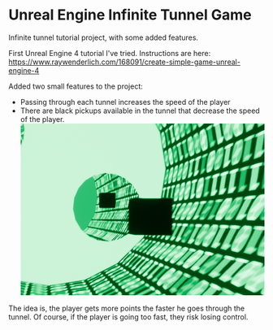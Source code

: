 # Unreal Engine Infinite Tunnel Game
Infinite tunnel tutorial project, with some added features.

First Unreal Engine 4 tutorial I've tried. Instructions are here: https://www.raywenderlich.com/168091/create-simple-game-unreal-engine-4 

Added two small features to the project:
  - Passing through each tunnel increases the speed of the player
  - There are black pickups available in the tunnel that decrease the speed of the player.
  ![alt text](https://raw.githubusercontent.com/dominguerilla/unreal-infinite-tunnel/master/Screenshots/s1.png)

  
The idea is, the player gets more points the faster he goes through the tunnel. Of course, if the player is going too fast, they risk losing control.
